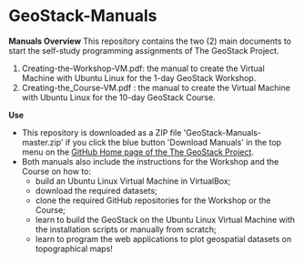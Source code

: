 # GeoStack-Manuals

**Manuals Overview**
This repository contains the two (2) main documents to start the self-study programming assignments of The GeoStack Project.
1) Creating-the-Workshop-VM.pdf: the manual to create the Virtual Machine with Ubuntu Linux for the 1-day GeoStack Workshop.
2) Creating-the_Course-VM.pdf  : the manual to create the Virtual Machine with Ubuntu Linux for the 10-day GeoStack Course.

**Use**
- This repository is downloaded as a ZIP file 'GeoStack-Manuals-master.zip' if you click the blue button 'Download Manuals' in the top menu on the [GitHub Home page of the The GeoStack Project](https://The-GeoStack-Project.github.io).
- Both manuals also include the instructions for the Workshop and the Course on how to:
  - build an Ubuntu Linux Virtual Machine in VirtualBox;
  - download the required datasets;
  - clone the required GitHub repositories for the Workshop or the Course;
  - learn to build the GeoStack on the Ubuntu Linux Virtual Machine with the installation scripts or manually from scratch;
  - learn to program the web applications to plot geospatial datasets on topographical maps!


